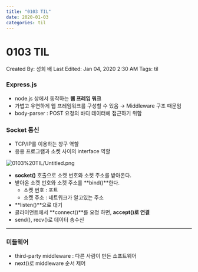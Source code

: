 ```yaml
---
title: "0103 TIL"
date: 2020-01-03
categories: til
---
```

# 0103 TIL

Created By: 성희 배
Last Edited: Jan 04, 2020 2:30 AM
Tags: til

### Express.js

- node.js 상에서 동작하는 **웹 프레임 워크**
- 가볍고 유연하게 웹 프레임워크를 구성할 수 있음 → Middleware 구조 때문임
- body-parser : POST 요청의 바디 데이터에 접근하기 위함

### Socket 통신

- TCP/IP를 이용하는 창구 역할
- 응용 프로그램과 소켓 사이의 interface 역할

![0103%20TIL/Untitled.png](0103%20TIL/Untitled.png)

- **socket()** 호출으로 소켓 번호와 소켓 주소를 받아온다.
- 받아온 소켓 번호와 소켓 주소를 **bind()**한다.
    - 소켓 번호 : 포트
    - 소켓 주소 : 네트워크가 알고있는 주소
- **listen()**으로 대기
- 클라이언트에서 **connect()**를 요청 하면, **accept()로 연결**
- send(), recv()로 데이터 송수신

---

### 미들웨어

- third-party middleware : 다른 사람이 만든 소프트웨어
- next()로 middleware 순서 제어